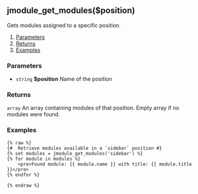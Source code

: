 ## jmodule_get_modules($position)

Gets modules assigned to a specific position.  

1. [Parameters](#parameters)
1. [Returns](#returns)
2. [Examples](#examples)

### Parameters <a id="parameters"></a>

* `string`  **$position**  Name of the position

### Returns <a id="returns"></a>

`array`  An array containing modules of that position. Empty array if no modules were found.

### Examples <a id="examples"></a>

```twig
{% raw %}
{#  Retrieve modules available in a `sidebar` position #}
{% set modules = jmodule_get_modules('sidebar') %}
{% for module in modules %}
	<pre>Found module: {{ module.name }} with title: {{ module.title }}</pre>	
{% endfor %}

{% endraw %}
```
